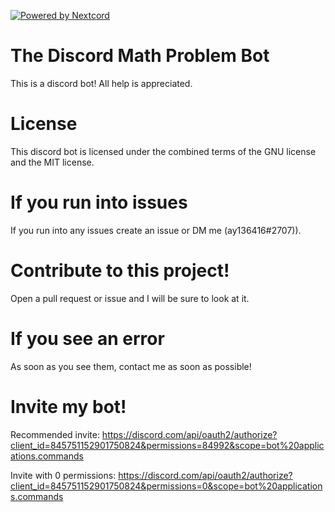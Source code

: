 [![Powered by Nextcord](https://custom-icon-badges.herokuapp.com/badge/-Powered%20by%20Nextcord-0d1620?logo=nextcord)](https://github.com/nextcord/nextcord "Powered by Nextcord Python API Wrapper")

# The Discord Math Problem Bot

This is a discord bot! All help is appreciated.

# License

This discord bot is licensed under the combined terms of the GNU license and the MIT license.

# If you run into issues
If you run into any issues create an issue or DM me (ay136416#2707)). 

# Contribute to this project!

Open a pull request or issue and I will be sure to look at it.

# If you see an error

As soon as you see them, contact me as soon as possible!

# Invite my bot!

Recommended invite: https://discord.com/api/oauth2/authorize?client_id=845751152901750824&permissions=84992&scope=bot%20applications.commands

Invite with 0 permissions: https://discord.com/api/oauth2/authorize?client_id=845751152901750824&permissions=0&scope=bot%20applications.commands


